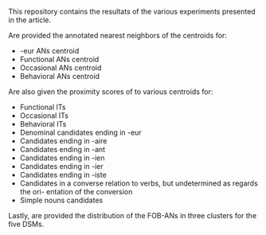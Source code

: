 This repository contains the resultats of the various experiments presented in the article.

Are provided the annotated nearest neighbors of the centroids for:
- -eur ANs centroid
- Functional ANs centroid
- Occasional ANs centroid
- Behavioral ANs centroid

Are also given the proximity scores of to various centroids for:
- Functional ITs
- Occasional ITs
- Behavioral ITs
- Denominal candidates ending in -eur
- Candidates ending in -aire
- Candidates ending in -ant
- Candidates ending in -ien
- Candidates ending in -ier
- Candidates ending in -iste
- Candidates in a converse relation to verbs, but undetermined as regards the ori- entation of the conversion
- Simple nouns candidates

Lastly, are provided the distribution of the FOB-ANs in three clusters for the five DSMs.
